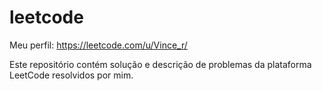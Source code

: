 # leetcode

Meu perfil: https://leetcode.com/u/Vince_r/

Este repositório contém solução e descrição de problemas da plataforma LeetCode resolvidos por mim. 
